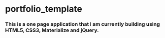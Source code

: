 # portfolio_template


### This is a one page application that I am currently building using HTML5, CSS3, Materialize and jQuery. 
